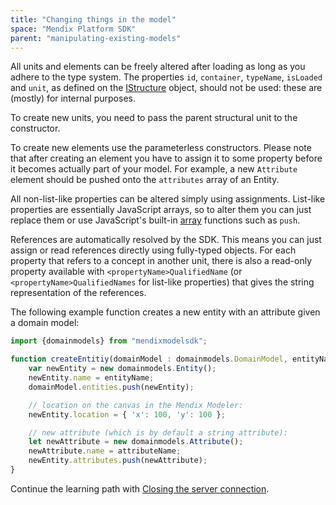 ```yaml
---
title: "Changing things in the model"
space: "Mendix Platform SDK"
parent: "manipulating-existing-models"
---
```

All units and elements can be freely altered after loading as long as you adhere to the type system. The properties `id`, `container`, `typeName`, `isLoaded` and `unit`, as defined on the [IStructure](https://apidocs.mendix.com/modelsdk/latest/interfaces/istructure.html) object, should not be used: these are (mostly) for internal purposes.

To create new units, you need to pass the parent structural unit to the constructor.

To create new elements use the parameterless constructors. Please note that after creating an element you have to assign it to some property before it becomes actually part of your model. For example, a new `Attribute` element should be pushed onto the `attributes` array of an Entity.

All non-list-like properties can be altered simply using assignments. List-like properties are essentially JavaScript arrays, so to alter them you can just replace them or use JavaScript's built-in [array](https://developer.mozilla.org/en-US/docs/Web/JavaScript/Reference/Global_Objects/Array) functions such as `push`.

References are automatically resolved by the SDK. This means you can just assign or read references directly using fully-typed objects. For each property that refers to a concept in another unit, there is also a read-only property available with `<propertyName>QualifiedName` (or `<propertyName>QualifiedNames` for list-like properties) that gives the string representation of the references.

The following example function creates a new entity with an attribute given a domain model:

```js
import {domainmodels} from "mendixmodelsdk";

function createEntitiy(domainModel : domainmodels.DomainModel, entityName : string, attributeName : string) {
	var newEntity = new domainmodels.Entity();
	newEntity.name = entityName;
	domainModel.entities.push(newEntity);

	// location on the canvas in the Mendix Modeler:
	newEntity.location = { 'x': 100, 'y': 100 };

	// new attribute (which is by default a string attribute):
	let newAttribute = new domainmodels.Attribute();
	newAttribute.name = attributeName;
	newEntity.attributes.push(newAttribute);
}
```

Continue the learning path with [Closing the server connection](closing-the-server-connection).
